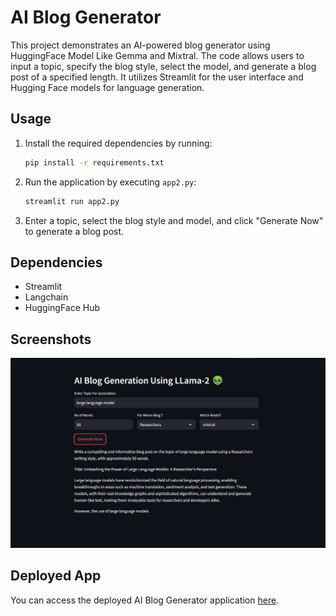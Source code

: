 # AI Blog Generator

This project demonstrates an AI-powered blog generator using HuggingFace Model Like Gemma and Mixtral. The code allows users to input a topic, specify the blog style, select the model, and generate a blog post of a specified length. It utilizes Streamlit for the user interface and Hugging Face models for language generation.

## Usage

1. Install the required dependencies by running:
   ```bash
   pip install -r requirements.txt
   ```

2. Run the application by executing `app2.py`:
   ```bash
   streamlit run app2.py
   ```

3. Enter a topic, select the blog style and model, and click "Generate Now" to generate a blog post.

## Dependencies

- Streamlit
- Langchain
- HuggingFace Hub

## Screenshots

![AI Blog Generator Screenshot](ai_blog_gen_screenshot.png)

## Deployed App

You can access the deployed AI Blog Generator application [here](https://huggingface.co/spaces/hellofaz007/blogUsingLangchain).
